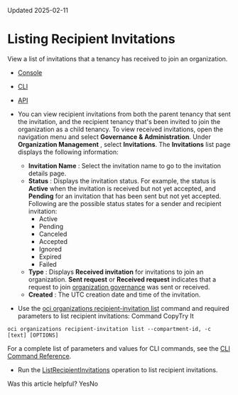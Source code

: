 Updated 2025-02-11
# Listing Recipient Invitations
View a list of invitations that a tenancy has received to join an organization.
  * [Console](https://docs.oracle.com/en-us/iaas/Content/General/organization/recipient-invitation-list.htm)
  * [CLI](https://docs.oracle.com/en-us/iaas/Content/General/organization/recipient-invitation-list.htm)
  * [API](https://docs.oracle.com/en-us/iaas/Content/General/organization/recipient-invitation-list.htm)


  * You can view recipient invitations from both the parent tenancy that sent the invitation, and the recipient tenancy that's been invited to join the organization as a child tenancy. 
To view received invitations, open the navigation menu and select **Governance & Administration**. Under **Organization Management** , select **Invitations**.
The **Invitations** list page displays the following information:
    * **Invitation Name** : Select the invitation name to go to the invitation details page.
    * **Status** : Displays the invitation status. For example, the status is **Active** when the invitation is received but not yet accepted, and **Pending** for an invitation that has been sent but not yet accepted.
Following are the possible status states for a sender and recipient invitation: 
      * Active
      * Pending
      * Canceled
      * Accepted
      * Ignored
      * Expired
      * Failed
    * **Type** : Displays **Received invitation** for invitations to join an organization. **Sent request** or **Received request** indicates that a request to join [organization governance](https://docs.oracle.com/en-us/iaas/Content/General/organization/add-governance.htm#add_governance "Use governance rules to configure and attach controls to tenancies in your organization. When a governance rule is attached to a tenancy, a corresponding resource is created and then locked in the target tenancy.") was sent or received.
    * **Created** : The UTC creation date and time of the invitation.
  * Use the [oci organizations recipient-invitation list](https://docs.oracle.com/iaas/tools/oci-cli/latest/oci_cli_docs/cmdref/organizations/recipient-invitation/list.html) command and required parameters to list recipient invitations:
Command
CopyTry It
```
oci organizations recipient-invitation list --compartment-id, -c [text] [OPTIONS]
```

For a complete list of parameters and values for CLI commands, see the [CLI Command Reference](https://docs.oracle.com/iaas/tools/oci-cli/latest).
  * Run the [ListRecipientInvitations](https://docs.oracle.com/iaas/api/#/en/organizations/latest/RecipientInvitation/ListRecipientInvitations) operation to list recipient invitations.


Was this article helpful?
YesNo

